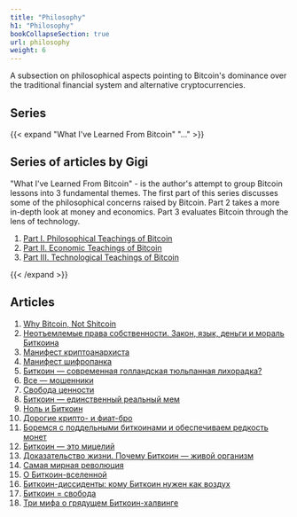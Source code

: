```yaml
---
title: "Philosophy"
h1: "Philosophy"
bookCollapseSection: true
url: philosophy
weight: 6
---
```


A subsection on philosophical aspects pointing to Bitcoin's dominance over the traditional financial system and alternative cryptocurrencies.

## Series  

{{< expand "What I've Learned From Bitcoin" "..." >}}

## Series of articles by Gigi

"What I've Learned From Bitcoin" - is the author's attempt to group Bitcoin lessons into 3 fundamental themes. The first part of this series discusses some of the philosophical concerns raised by Bitcoin. Part 2 takes a more in-depth look at money and economics. Part 3 evaluates Bitcoin through the lens of technology. 

1. [Part I. Philosophical Teachings of Bitcoin](/en/what-i-learned-from-bitcoin-1)
2. [Part II. Economic Teachings of Bitcoin](/en/what-i-learned-from-bitcoin-2)
3. [Part III. Technological Teachings of Bitcoin](/en/what-i-learned-from-bitcoin-3)

{{< /expand >}}

## Articles

1. [Why Bitcoin, Not Shitcoin](/en/not-shitcoin)
2. [Неотъемлемые права собственности. Закон, язык, деньги и мораль Биткоина](/neotemlemye-prava-sobstvennosti)
3. [Манифест криптоанархиста](/manifest-kriptoanarhista)
4. [Манифест шифропанка](/manifest-shifropanka)
5. [Биткоин — современная голландская тюльпанная лихорадка?](/tyulpannaya-lihoradka)
6. [Все — мошенники](/vse-moshenniki)
7. [Свобода ценности](/svoboda-cennosti)
8. [Биткоин — единственный реальный мем](/bitcoin-meme)
9. [Ноль и Биткоин](/nol-i-bitcoin)
10. [Дорогие крипто- и фиат-бро](/crypto-bro)
11. [Боремся с поддельными биткоинами и обеспечиваем редкость монет](/boremsya-s-poddelnymi-bitcoin)
12. [Биткоин — это мицелий](/bitсoin-eto-micelij)
13. [Доказательство жизни. Почему Биткоин — живой организм](/pochemu-bitcoin-zhivoj-organizm)
14. [Самая мирная революция](/samaya-mirnaya-revolyuciya)
15. [О Биткоин-вселенной](/o-bitcoin-vselennoj)
16. [Биткоин-диссиденты: кому Биткоин нужен как воздух](/bitcoin-dissidenty)
17. [Биткоин = свобода](/bitcoin-svoboda)
18. [Три мифа о грядущем Биткоин-халвинге](/mify-o-halvinge)
